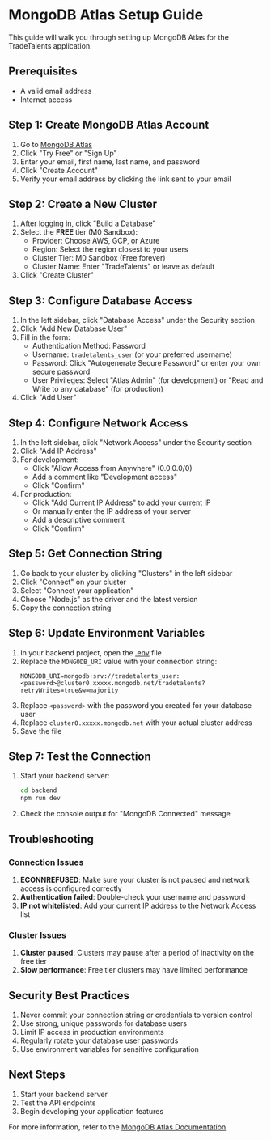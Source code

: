 # MongoDB Atlas Setup Guide

This guide will walk you through setting up MongoDB Atlas for the TradeTalents application.

## Prerequisites

- A valid email address
- Internet access

## Step 1: Create MongoDB Atlas Account

1. Go to [MongoDB Atlas](https://www.mongodb.com/cloud/atlas)
2. Click "Try Free" or "Sign Up"
3. Enter your email, first name, last name, and password
4. Click "Create Account"
5. Verify your email address by clicking the link sent to your email

## Step 2: Create a New Cluster

1. After logging in, click "Build a Database"
2. Select the **FREE** tier (M0 Sandbox):
   - Provider: Choose AWS, GCP, or Azure
   - Region: Select the region closest to your users
   - Cluster Tier: M0 Sandbox (Free forever)
   - Cluster Name: Enter "TradeTalents" or leave as default
3. Click "Create Cluster"

## Step 3: Configure Database Access

1. In the left sidebar, click "Database Access" under the Security section
2. Click "Add New Database User"
3. Fill in the form:
   - Authentication Method: Password
   - Username: `tradetalents_user` (or your preferred username)
   - Password: Click "Autogenerate Secure Password" or enter your own secure password
   - User Privileges: Select "Atlas Admin" (for development) or "Read and Write to any database" (for production)
4. Click "Add User"

## Step 4: Configure Network Access

1. In the left sidebar, click "Network Access" under the Security section
2. Click "Add IP Address"
3. For development:
   - Click "Allow Access from Anywhere" (0.0.0.0/0)
   - Add a comment like "Development access"
   - Click "Confirm"
4. For production:
   - Click "Add Current IP Address" to add your current IP
   - Or manually enter the IP address of your server
   - Add a descriptive comment
   - Click "Confirm"

## Step 5: Get Connection String

1. Go back to your cluster by clicking "Clusters" in the left sidebar
2. Click "Connect" on your cluster
3. Select "Connect your application"
4. Choose "Node.js" as the driver and the latest version
5. Copy the connection string

## Step 6: Update Environment Variables

1. In your backend project, open the [.env](file:///c:/Users/yasha/OneDrive/Desktop/TradeTalents/backend/.env) file
2. Replace the `MONGODB_URI` value with your connection string:
   ```
   MONGODB_URI=mongodb+srv://tradetalents_user:<password>@cluster0.xxxxx.mongodb.net/tradetalents?retryWrites=true&w=majority
   ```
3. Replace `<password>` with the password you created for your database user
4. Replace `cluster0.xxxxx.mongodb.net` with your actual cluster address
5. Save the file

## Step 7: Test the Connection

1. Start your backend server:
   ```bash
   cd backend
   npm run dev
   ```
2. Check the console output for "MongoDB Connected" message

## Troubleshooting

### Connection Issues

1. **ECONNREFUSED**: Make sure your cluster is not paused and network access is configured correctly
2. **Authentication failed**: Double-check your username and password
3. **IP not whitelisted**: Add your current IP address to the Network Access list

### Cluster Issues

1. **Cluster paused**: Clusters may pause after a period of inactivity on the free tier
2. **Slow performance**: Free tier clusters may have limited performance

## Security Best Practices

1. Never commit your connection string or credentials to version control
2. Use strong, unique passwords for database users
3. Limit IP access in production environments
4. Regularly rotate your database user passwords
5. Use environment variables for sensitive configuration

## Next Steps

1. Start your backend server
2. Test the API endpoints
3. Begin developing your application features

For more information, refer to the [MongoDB Atlas Documentation](https://docs.atlas.mongodb.com/).